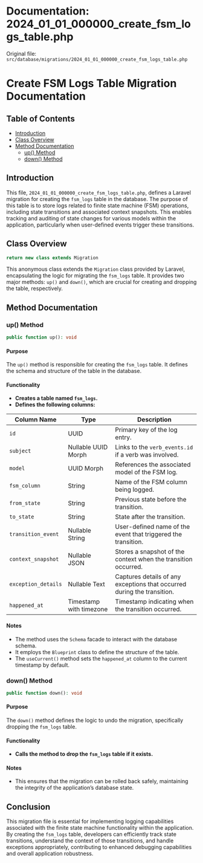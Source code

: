 # Documentation: 2024_01_01_000000_create_fsm_logs_table.php

Original file: `src/database/migrations/2024_01_01_000000_create_fsm_logs_table.php`

# Create FSM Logs Table Migration Documentation

## Table of Contents
- [Introduction](#introduction)
- [Class Overview](#class-overview)
- [Method Documentation](#method-documentation)
  - [up() Method](#up-method)
  - [down() Method](#down-method)

## Introduction

This file, `2024_01_01_000000_create_fsm_logs_table.php`, defines a Laravel migration for creating the `fsm_logs` table in the database. The purpose of this table is to store logs related to finite state machine (FSM) operations, including state transitions and associated context snapshots. This enables tracking and auditing of state changes for various models within the application, particularly when user-defined events trigger these transitions.

## Class Overview

```php
return new class extends Migration
```

This anonymous class extends the `Migration` class provided by Laravel, encapsulating the logic for migrating the `fsm_logs` table. It provides two major methods: `up()` and `down()`, which are crucial for creating and dropping the table, respectively.

## Method Documentation

### up() Method

```php
public function up(): void
```

#### Purpose
The `up()` method is responsible for creating the `fsm_logs` table. It defines the schema and structure of the table in the database.

#### Functionality
- **Creates a table named `fsm_logs`.**
- **Defines the following columns:**

| Column Name            | Type                | Description                                                   |
|-----------------------|---------------------|---------------------------------------------------------------|
| `id`                  | UUID                 | Primary key of the log entry.                                 |
| `subject`             | Nullable UUID Morph  | Links to the `verb_events.id` if a verb was involved.        |
| `model`               | UUID Morph           | References the associated model of the FSM log.              |
| `fsm_column`          | String               | Name of the FSM column being logged.                          |
| `from_state`         | String               | Previous state before the transition.                         |
| `to_state`           | String               | State after the transition.                                   |
| `transition_event`    | Nullable String      | User-defined name of the event that triggered the transition. |
| `context_snapshot`    | Nullable JSON        | Stores a snapshot of the context when the transition occurred. |
| `exception_details`   | Nullable Text        | Captures details of any exceptions that occurred during the transition. |
| `happened_at`        | Timestamp with timezone| Timestamp indicating when the transition occurred.          |

#### Notes
- The method uses the `Schema` facade to interact with the database schema.
- It employs the `Blueprint` class to define the structure of the table.
- The `useCurrent()` method sets the `happened_at` column to the current timestamp by default.

### down() Method

```php
public function down(): void
```

#### Purpose
The `down()` method defines the logic to undo the migration, specifically dropping the `fsm_logs` table.

#### Functionality
- **Calls the method to drop the `fsm_logs` table if it exists.**

#### Notes
- This ensures that the migration can be rolled back safely, maintaining the integrity of the application’s database state.

## Conclusion

This migration file is essential for implementing logging capabilities associated with the finite state machine functionality within the application. By creating the `fsm_logs` table, developers can efficiently track state transitions, understand the context of those transitions, and handle exceptions appropriately, contributing to enhanced debugging capabilities and overall application robustness.